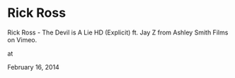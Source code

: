 # Rick Ross

 Rick Ross - The Devil is A Lie HD (Explicit) ft. Jay Z from Ashley Smith Films on Vimeo.








at

February 16, 2014















